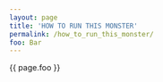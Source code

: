```yaml
---
layout: page
title: 'HOW TO RUN THIS MONSTER'
permalink: /how_to_run_this_monster/
foo: Bar
---
```


{{ page.foo }}
